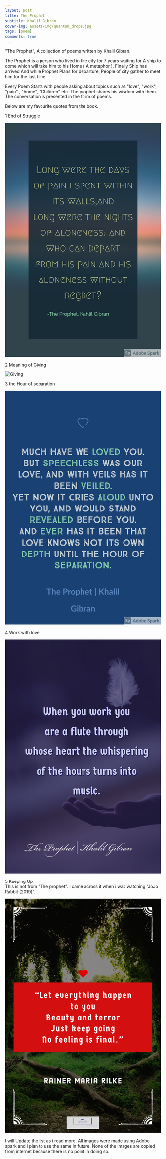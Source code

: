 ```yaml
---
layout: post
title: The Prophet
subtitle: Khalil Gibran
cover-img: assets/img/quantum_drops.jpg
tags: [poem]
comments: true
---
```

"The Prophet", A collection of poems written by Khalil Gibran.


The Prophet is a person who lived in the city
for 7 years waiting for A ship to come which will take
him to his Home ( A metaphor ). Finally Ship has arrived
And while Prophet Plans for departure, People of city gather
to meet him for the last time.

Every Poem Starts with people asking about topics such as "love", "work",
"pain" , "home", "Children" etc. The prophet shares his wisdom with them.
The conversation is presented in the form of poems.

Below are my favourite quotes from the book.


1 End of Struggle

![Leaving the City](/assets/img/the_prophet/leaving_the_city.png)

2 Meaning of Giving

![Giving](/assets/img/the_prophet/giving.png)

3 the Hour of separation

![silent_love](/assets/img/the_prophet/silent_love.png)

4 Work with love

![work](/assets/img/the_prophet/work.png)

5 Keeping Up  
This is not from "The prophet". I came across it
when i was watching "JoJo Rabbit (2019)".

![keeping Up](/assets/img/the_prophet/keeping_up.png)

I will Update the list as i read more. All images were 
made using Adobe spark and i plan to use the same in future. 
None of the images are copied from internet because 
there is no point in doing so.